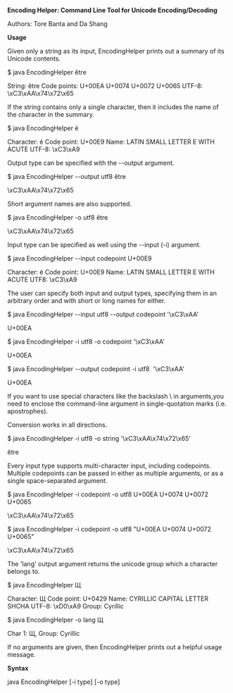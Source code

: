 **Encoding Helper: Command Line Tool for Unicode Encoding/Decoding**

Authors: Tore Banta and Da Shang

**Usage**

Given only a string as its input, EncodingHelper prints out a summary of its Unicode contents.

$ java EncodingHelper être

String: être
Code points: U+00EA U+0074 U+0072 U+0065 
UTF-8: \xC3\xAA\x74\x72\x65

If the string contains only a single character, then it includes the name of the character in the summary.

$ java EncodingHelper é

Character: é
Code point: U+00E9
Name: LATIN SMALL LETTER E WITH ACUTE
UTF-8: \xC3\xA9

Output type can be specified with the --output argument.

$ java EncodingHelper --output utf8 être

\xC3\xAA\x74\x72\x65

Short argument names are also supported.

$ java EncodingHelper -o utf8 être

\xC3\xAA\x74\x72\x65

Input type can be specified as well using the --input (-i) argument.

$ java EncodingHelper --input codepoint U+00E9

Character: é
Code point: U+00E9
Name: LATIN SMALL LETTER E WITH ACUTE
UTF8: \xC3\xA9

The user can specify both input and output types, specifying them in an arbitrary order and with short or long names for either.

$ java EncodingHelper --input utf8 --output codepoint '\xC3\xAA'

U+00EA


$ java EncodingHelper -i utf8 -o codepoint '\xC3\xAA'

U+00EA


$ java EncodingHelper --output codepoint -i utf8  '\xC3\xAA'

U+00EA

If you want to use special characters like the backslash \ in arguments,you need to enclose the command-line argument in single-quotation marks (i.e. apostrophes).

Conversion works in all directions.

$ java EncodingHelper -i utf8 -o string '\xC3\xAA\x74\x72\x65'

être

Every input type supports multi-character input, including codepoints. Multiple codepoints can be passed in either as multiple arguments, or as a single space-separated argument.

$ java EncodingHelper -i codepoint -o utf8 U+00EA U+0074 U+0072 U+0065

\xC3\xAA\x74\x72\x65


$ java EncodingHelper -i codepoint -o utf8 "U+00EA U+0074 U+0072 U+0065"

\xC3\xAA\x74\x72\x65

The 'lang' output argument returns the unicode group which a character belongs to.

$ java EncodingHelper Щ

Character: Щ
Code point: U+0429
Name: CYRILLIC CAPITAL LETTER SHCHA
UTF-8: \xD0\xA9
Group: Cyrillic


$ java EncodingHelper -o lang Щ

Char 1: Щ, Group: Cyrillic

If no arguments are given, then EncodingHelper prints out a helpful usage message.

**Syntax**

java EncodingHelper [-i type] [-o type] <data>